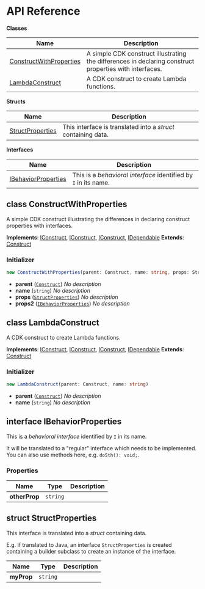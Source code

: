 # API Reference

**Classes**

Name|Description
----|-----------
[ConstructWithProperties](#seeebiii-projen-test-constructwithproperties)|A simple CDK construct illustrating the differences in declaring construct properties with interfaces.
[LambdaConstruct](#seeebiii-projen-test-lambdaconstruct)|A CDK construct to create Lambda functions.


**Structs**

Name|Description
----|-----------
[StructProperties](#seeebiii-projen-test-structproperties)|This interface is translated into a _struct_ containing data.


**Interfaces**

Name|Description
----|-----------
[IBehaviorProperties](#seeebiii-projen-test-ibehaviorproperties)|This is a _behavioral interface_ identified by `I` in its name.



## class ConstructWithProperties  <a id="seeebiii-projen-test-constructwithproperties"></a>

A simple CDK construct illustrating the differences in declaring construct properties with interfaces.

__Implements__: [IConstruct](#constructs-iconstruct), [IConstruct](#aws-cdk-core-iconstruct), [IConstruct](#constructs-iconstruct), [IDependable](#aws-cdk-core-idependable)
__Extends__: [Construct](#aws-cdk-core-construct)

### Initializer




```ts
new ConstructWithProperties(parent: Construct, name: string, props: StructProperties, props2: IBehaviorProperties)
```

* **parent** (<code>[Construct](#aws-cdk-core-construct)</code>)  *No description*
* **name** (<code>string</code>)  *No description*
* **props** (<code>[StructProperties](#seeebiii-projen-test-structproperties)</code>)  *No description*
* **props2** (<code>[IBehaviorProperties](#seeebiii-projen-test-ibehaviorproperties)</code>)  *No description*




## class LambdaConstruct  <a id="seeebiii-projen-test-lambdaconstruct"></a>

A CDK construct to create Lambda functions.

__Implements__: [IConstruct](#constructs-iconstruct), [IConstruct](#aws-cdk-core-iconstruct), [IConstruct](#constructs-iconstruct), [IDependable](#aws-cdk-core-idependable)
__Extends__: [Construct](#aws-cdk-core-construct)

### Initializer




```ts
new LambdaConstruct(parent: Construct, name: string)
```

* **parent** (<code>[Construct](#aws-cdk-core-construct)</code>)  *No description*
* **name** (<code>string</code>)  *No description*




## interface IBehaviorProperties  <a id="seeebiii-projen-test-ibehaviorproperties"></a>


This is a _behavioral interface_ identified by `I` in its name.

It will be translated to a "regular" interface which needs to be implemented.
You can also use methods here, e.g. `doSth(): void;`.

### Properties


Name | Type | Description 
-----|------|-------------
**otherProp** | <code>string</code> | <span></span>



## struct StructProperties  <a id="seeebiii-projen-test-structproperties"></a>


This interface is translated into a _struct_ containing data.

E.g. if translated to Java, an interface `StructProperties` is created containing a builder subclass to create an instance of the interface.



Name | Type | Description 
-----|------|-------------
**myProp** | <code>string</code> | <span></span>



